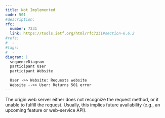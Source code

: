 ```yaml
---
title: Not Implemented
code: 501
#description:
rfc: 
  number: 7231
  link: https://tools.ietf.org/html/rfc7231#section-6.6.2
#refs:
#  -
#tags:
#  -
diagram: |
  sequenceDiagram
  participant User
  participant Website

  User ->> Website: Requests website
  Website -->> User: Returns 501 error
---
```


The origin web server either does not recognize the request method, or it unable to fulfill the request. Usually, this implies future availability (e.g., an upcoming feature or web-service API).
